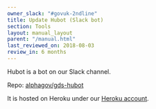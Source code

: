 ```yaml
---
owner_slack: "#govuk-2ndline"
title: Update Hubot (Slack bot)
section: Tools
layout: manual_layout
parent: "/manual.html"
last_reviewed_on: 2018-08-03
review_in: 6 months
---
```


Hubot is a bot on our Slack channel.

Repo: [alphagov/gds-hubot](https://github.com/alphagov/gds-hubot)

It is hosted on Heroku under our [Heroku account](heroku.html).
